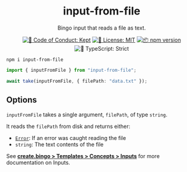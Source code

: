 <h1 align="center">input-from-file</h1>

<p align="center">Bingo input that reads a file as text.</p>

<p align="center">
	<a href="https://github.com/JoshuaKGoldberg/bingo/blob/main/.github/CODE_OF_CONDUCT.md" target="_blank"><img alt="🤝 Code of Conduct: Kept" src="https://img.shields.io/badge/%F0%9F%A4%9D_code_of_conduct-kept-21bb42" /></a>
	<a href="https://github.com/JoshuaKGoldberg/bingo/blob/main/LICENSE.md" target="_blank"><img alt="📝 License: MIT" src="https://img.shields.io/badge/%F0%9F%93%9D_license-MIT-21bb42.svg"></a>
	<a href="http://npmjs.com/package/input-from-file"><img alt="📦 npm version" src="https://img.shields.io/npm/v/input-from-file?color=21bb42&label=%F0%9F%93%A6%20npm" /></a>
	<img alt="💪 TypeScript: Strict" src="https://img.shields.io/badge/%F0%9F%92%AA_typescript-strict-21bb42.svg" />
</p>

```shell
npm i input-from-file
```

```ts
import { inputFromFile } from "input-from-file";

await take(inputFromFile, { filePath: "data.txt" });
```

## Options

`inputFromFile` takes a single argument, `filePath`, of type `string`.

It reads the `filePath` from disk and returns either:

- [`Error`](https://developer.mozilla.org/en-US/docs/Web/JavaScript/Reference/Global_Objects/Error): If an error was caught reading the file
- `string`: The text contents of the file

See **[create.bingo > Templates > Concepts > Inputs](https://create.bingo/build/concepts/inputs)** for more documentation on Inputs.
